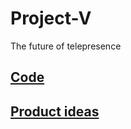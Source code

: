 Project-V
=========

The future of telepresence

## [Code](https://github.com/logie17/Project-V/blob/master/docs/CODE.md)
## [Product ideas](https://github.com/logie17/Project-V/blob/master/docs/PRODUCT.md)

